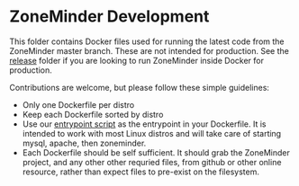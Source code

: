 # ZoneMinder Development
This folder contains Docker files used for running the latest code from the ZoneMinder master branch.
These are not intended for production. See the [release](https://github.com/ZoneMinder/zmdockerfiles/tree/master/release) folder if you are looking to run ZoneMinder inside Docker for production.

Contributions are welcome, but please follow these simple guidelines:

- Only one Dockerfile per distro
- Keep each Dockerfile sorted by distro
- Use our [entrypoint script](https://github.com/ZoneMinder/zmdockerfiles/blob/master/utils/entrypoint.sh) as the entrypoint in your Dockerfile. It is intended to work with most Linux distros and will take care of starting mysql, apache, then zoneminder.
- Each Dockerfile should be self sufficient. It should grab the ZoneMinder project, and any other other requried files, from github or other online resource, rather than expect files to pre-exist on the filesystem.

